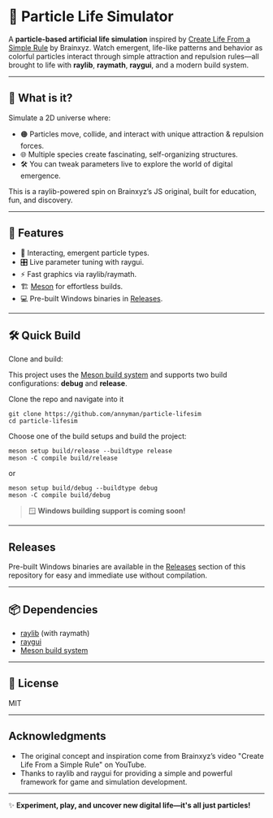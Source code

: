# 🧬 Particle Life Simulator

A **particle-based artificial life simulation** inspired by [Create Life From a Simple Rule](https://youtu.be/0Kx4Y9TVMGg) by Brainxyz. Watch emergent, life-like patterns and behavior as colorful particles interact through simple attraction and repulsion rules—all brought to life with **raylib**, **raymath**, **raygui**, and a modern build system.

---

## 🌟 What is it?

Simulate a 2D universe where:
- 🟠 Particles move, collide, and interact with unique attraction & repulsion forces.
- 🌐 Multiple species create fascinating, self-organizing structures.
- 🛠️ You can tweak parameters live to explore the world of digital emergence.

This is a raylib-powered spin on Brainxyz’s JS original, built for education, fun, and discovery.

---

## 🚀 Features

- 🔄 Interacting, emergent particle types.
- 🎛️ Live parameter tuning with raygui.
- ⚡ Fast graphics via raylib/raymath.
- 🏗️ [Meson](https://mesonbuild.com/) for effortless builds.
- 💻 Pre-built Windows binaries in [Releases](./releases).

---

## 🛠️ Quick Build

Clone and build:

This project uses the [Meson build system](https://mesonbuild.com/) and supports two build configurations: **debug** and **release**.

Clone the repo and navigate into it

```
git clone https://github.com/annyman/particle-lifesim
cd particle-lifesim
```

Choose one of the build setups and build the project:

```
meson setup build/release --buildtype release
meson -C compile build/release
```
or
```
meson setup build/debug --buildtype debug
meson -C compile build/debug
```

> 🪟 **Windows building support is coming soon!**

---

## Releases

Pre-built Windows binaries are available in the [Releases](./releases) section of this repository for easy and immediate use without compilation.

---

## 📦 Dependencies

- [raylib](https://www.raylib.com/) (with raymath)
- [raygui](https://github.com/raysan5/raygui)
- [Meson build system](https://mesonbuild.com/)

---

## 📄 License

MIT

---

## Acknowledgments

- The original concept and inspiration come from Brainxyz’s video "Create Life From a Simple Rule" on YouTube.
- Thanks to raylib and raygui for providing a simple and powerful framework for game and simulation development.

---

✨ **Experiment, play, and uncover new digital life—it's all just particles!**

